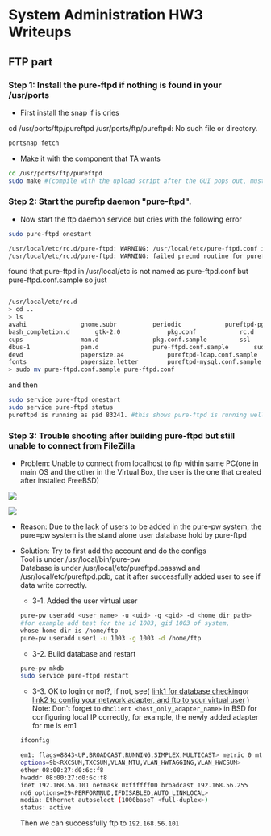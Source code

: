 # System Administration HW3 Writeups

## FTP part

### Step 1: Install the pure-ftpd if nothing is found in your /usr/ports
* First install the snap if is cries 

cd /usr/ports/ftp/pureftpd
/usr/ports/ftp/pureftpd: No such file or directory.
```sh
portsnap fetch
```
* Make it with the component that TA wants
```sh
cd /usr/ports/ftp/pureftpd
sudo make #(compile with the upload script after the GUI pops out, must be installed with sudo!)
```
### Step 2: Start the pureftp daemon "pure-ftpd".
* Now start the ftp daemon service but cries with the following error
```sh
sudo pure-ftpd onestart

/usr/local/etc/rc.d/pure-ftpd: WARNING: /usr/local/etc/pure-ftpd.conf is not readable.
/usr/local/etc/rc.d/pure-ftpd: WARNING: failed precmd routine for pureftpd
```

found that pure-ftpd in /usr/local/etc is not named as pure-ftpd.conf but pure-ftpd.conf.sample
so just
```sh

/usr/local/etc/rc.d
> cd ..
> ls
avahi				gnome.subr			periodic			pureftpd-pgsql.conf.sample	tcsd.conf
bash_completion.d		gtk-2.0				pkg.conf			rc.d				tcsd.conf.sample
cups				man.d				pkg.conf.sample			ssl				vim
dbus-1				pam.d				pure-ftpd.conf.sample		sudoers
devd				papersize.a4			pureftpd-ldap.conf.sample	sudoers.d
fonts				papersize.letter		pureftpd-mysql.conf.sample	sudoers.dist
> sudo mv pure-ftpd.conf.sample pure-ftpd.conf
```

and then
```sh
sudo service pure-ftpd onestart
sudo service pure-ftpd status
pureftpd is running as pid 83241. #this shows pure-ftpd is running well
```

### Step 3: Trouble shooting after building pure-ftpd but still unable to connect from FileZilla

* Problem: Unable to connect from localhost to ftp within same PC(one in main OS and the other in the Virtual Box, the user is the one that created after installed FreeBSD)

![](https://imgur.com/NRc2Dza.png)

![](https://imgur.com/r91d07b.png)

* Reason: Due to the lack of users to be added in the pure-pw system, the pure=pw system is the stand alone user database hold by pure-ftpd

* Solution: Try to first add the account and do the configs
    <br />Tool is under /usr/local/bin/pure-pw
    <br />Database is under /usr/local/etc/pureftpd.passwd and
/usr/local/etc/pureftpd.pdb, cat it after successfully added user to see if data write correctly.
    
    * 3-1. Added the user virtual user
    ```sh
    pure-pw useradd <user_name> -u <uid> -g <gid> -d <home_dir_path>
    #for example add test for the id 1003, gid 1003 of system,
    whose home dir is /home/ftp
    pure-pw useradd user1 -u 1003 -g 1003 -d /home/ftp
    ```
    
    * 3-2. Build database and restart
    ```sh
    pure-pw mkdb
    sudo service pure-ftpd restart
    ```

    * 3-3. OK to login or not?, if not, see( [link1 for database checking](https://www.jianshu.com/p/7d86472208cd
    )or [link2 to config your network adapter, and ftp to your virtual user](https://www.youtube.com/watch?v=xlJQ9uWs_qU&list=PL68bOVolR6EqKCHaFJvcLPX8CuqxLRIGo) )
    Note: Don't forget to `dhclient <host_only_adapter_name>` in BSD for configuring local IP correctly, for example, the newly added adapter for me is em1
    ```sh
    ifconfig

    em1: flags=8843<UP,BROADCAST,RUNNING,SIMPLEX,MULTICAST> metric 0 mtu 1500
    options=9b<RXCSUM,TXCSUM,VLAN_MTU,VLAN_HWTAGGING,VLAN_HWCSUM>
    ether 08:00:27:d0:6c:f8
    hwaddr 08:00:27:d0:6c:f8
    inet 192.168.56.101 netmask 0xffffff00 broadcast 192.168.56.255
    nd6 options=29<PERFORMNUD,IFDISABLED,AUTO_LINKLOCAL>
    media: Ethernet autoselect (1000baseT <full-duplex>)
    status: active
    ```
    Then we can successfully ftp to `192.168.56.101`



